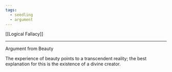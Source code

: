 ```yaml
---
tags:
  - seedling
  - argument
---
```

[[Logical Fallacy]] <br>

---

Argument from Beauty
    
The experience of beauty points to a transcendent reality; the best explanation for this is the existence of a divine creator.